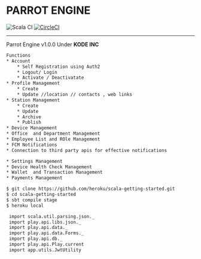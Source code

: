 # PARROT ENGINE

![Scala CI](https://github.com/Moverr/parrot-engine/workflows/Scala%20CI/badge.svg?branch=master)
[![CircleCI](https://circleci.com/gh/Moverr/parrot-engine.svg?style=svg)](https://app.circleci.com/pipelines/github/Moverr)

<hr>
Parrot Engine v1.0.0 Under <b>KODE INC </b>

```sh
Functions
* Account
    * Self Registration using Auth2
    * Logout/ Login
    * Activate / Deactivatate
* Profile Management
    * Create
    * Update //location // contacts , web links
* Station Management
    * Create
    * Update
    * Archive
    * Publish
* Device Management
* Office  and Department Management
* Employee List and ROle Management
* FCM Notifications 
* Connection to third party apis for effective notifications

* Settings Management
* Device Health Check Management
* Wallet  and Transaction Management
* Payments Management
```

 
 
```sh
$ git clone https://github.com/heroku/scala-getting-started.git
$ cd scala-getting-started
$ sbt compile stage
$ heroku local
```

 

<!--
## Deploying to Heroku

```sh
$ heroku create
$ git push heroku master
$ heroku open
```

-->
 

```sh
 import scala.util.parsing.json._
 import play.api.libs.json._
 import play.api.data._
 import play.api.data.Forms._
 import play.api.db._
 import play.api.Play.current
 import app.utils.JwtUtility
```


